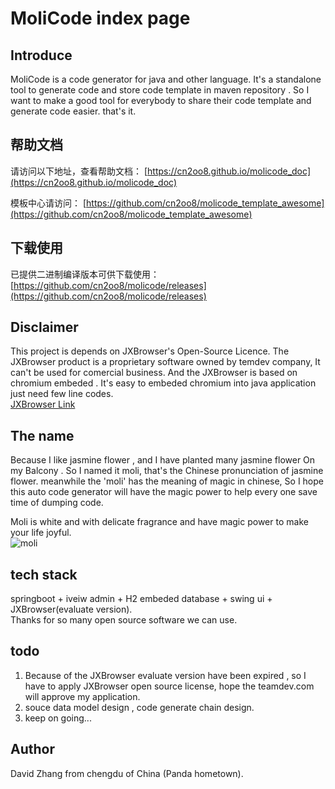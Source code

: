 # MoliCode index page

## Introduce

MoliCode  is a code generator for java and other language. It's a standalone tool to generate code and store code template in maven repository . So I want to make a good tool for everybody to share their code template and generate code easier. that's it.

## 帮助文档
请访问以下地址，查看帮助文档：
[https://cn2oo8.github.io/molicode_doc](https://cn2oo8.github.io/molicode_doc)

模板中心请访问：
[https://github.com/cn2oo8/molicode_template_awesome](https://github.com/cn2oo8/molicode_template_awesome)

## 下载使用
已提供二进制编译版本可供下载使用：
[https://github.com/cn2oo8/molicode/releases](https://github.com/cn2oo8/molicode/releases)

## Disclaimer
This project is depends on JXBrowser's Open-Source Licence. The JXBrowser product is a proprietary software owned by temdev company, It can't be used for comercial business. 
And the JXBrowser is based on chromium embeded . It's easy to embeded chromium into java application just need few line codes.  
[JXBrowser Link](https://www.teamdev.com/jxbrowser "JXBrowser Link")
## The name 
Because I like jasmine flower , and I have planted many jasmine flower On my Balcony . So I named it moli, that's the Chinese pronunciation of jasmine flower. meanwhile the 'moli' has the meaning of magic in chinese, So I hope this auto code generator will have the magic power to help every one save time of dumping code.
                                                                                                       
 Moli is white and with delicate fragrance and have magic power to make your life joyful.            
![moli](https://gss1.bdstatic.com/-vo3dSag_xI4khGkpoWK1HF6hhy/baike/s%3D220/sign=9e591fcb520fd9f9a417526b152cd42b/8c1001e93901213fcdaf7e6b57e736d12e2e95ec.jpg)

## tech stack
springboot + iveiw admin + H2 embeded database + swing ui + JXBrowser(evaluate version).  
Thanks for so many open source software we can use. 

## todo
1. Because of the JXBrowser evaluate version have been expired , so I have to apply JXBrowser open source license, hope the teamdev.com will approve my application.
2. souce data model design , code generate chain design.
3. keep on going...

## Author
David Zhang from chengdu of China (Panda hometown).



